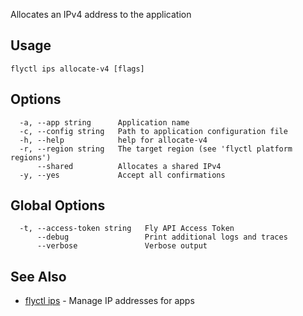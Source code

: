 Allocates an IPv4 address to the application

## Usage
~~~
flyctl ips allocate-v4 [flags]
~~~

## Options

~~~
  -a, --app string      Application name
  -c, --config string   Path to application configuration file
  -h, --help            help for allocate-v4
  -r, --region string   The target region (see 'flyctl platform regions')
      --shared          Allocates a shared IPv4
  -y, --yes             Accept all confirmations
~~~

## Global Options

~~~
  -t, --access-token string   Fly API Access Token
      --debug                 Print additional logs and traces
      --verbose               Verbose output
~~~

## See Also

* [flyctl ips](/docs/flyctl/ips/)	 - Manage IP addresses for apps


